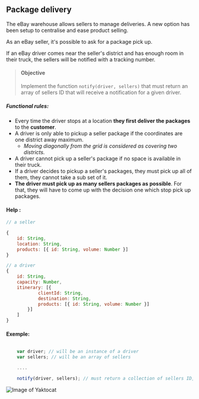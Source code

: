 ## Package delivery

The eBay warehouse allows sellers to manage deliveries. A new option has been setup to centralise and ease product selling.

As an eBay seller, it's possible to ask for a package pick up.

If an eBay driver comes near the seller's district and has enough room in their truck, the sellers will be notified with a tracking number.

> #### Objective
> Implement the function `notify(driver, sellers)` that must return an array of sellers ID that will receive a notification for a given driver.

##### Functional rules:

- Every time the driver stops at a location **they first deliver the packages** to the **customer**.
- A driver is only able to pickup a seller package if the coordinates are one district away maximum.
  - *Moving diagonally from the grid is considered as covering two districts.*
- A driver cannot pick up a seller's package if no space is available in their truck.
- If a driver decides to pickup a seller's packages, they must pick up all of them, they cannot take a sub set of it.
- **The driver must pick up as many sellers packages as possible**. For that, they will have to come up with the decision one which stop pick up packages.


#### Help :
```javascript
// a seller

{
    id: String,
    location: String,
    products: [{ id: String, volume: Number }]
}
```

```javascript
// a driver
{
    id: String,
    capacity: Number,
    itinerary: [{
            clientId: String,
            destination: String,
            products: [{ id: String, volume: Number }]
        }]
    ]
}

```
#### Exemple:

```javascript

    var driver; // will be an instance of a driver
    var sellers; // will be an array of sellers

    ....

    notify(driver, sellers); // must return a collection of sellers ID, matching the specification

```
![Image of Yaktocat](https://db.tt/jRzj4IUS)
